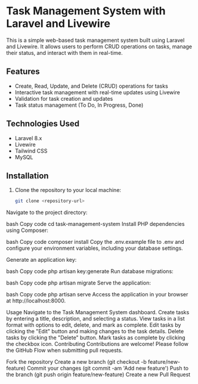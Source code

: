 # Task Management System with Laravel and Livewire

This is a simple web-based task management system built using Laravel and Livewire. It allows users to perform CRUD operations on tasks, manage their status, and interact with them in real-time.

## Features

- Create, Read, Update, and Delete (CRUD) operations for tasks
- Interactive task management with real-time updates using Livewire
- Validation for task creation and updates
- Task status management (To Do, In Progress, Done)

## Technologies Used

- Laravel 8.x
- Livewire
- Tailwind CSS
- MySQL

## Installation

1. Clone the repository to your local machine:

   ```bash
   git clone <repository-url>


Navigate to the project directory:

bash
Copy code
cd task-management-system
Install PHP dependencies using Composer:

bash
Copy code
composer install
Copy the .env.example file to .env and configure your environment variables, including your database settings.

Generate an application key:

bash
Copy code
php artisan key:generate
Run database migrations:

bash
Copy code
php artisan migrate
Serve the application:

bash
Copy code
php artisan serve
Access the application in your browser at http://localhost:8000.

Usage
Navigate to the Task Management System dashboard.
Create tasks by entering a title, description, and selecting a status.
View tasks in a list format with options to edit, delete, and mark as complete.
Edit tasks by clicking the "Edit" button and making changes to the task details.
Delete tasks by clicking the "Delete" button.
Mark tasks as complete by clicking the checkbox icon.
Contributing
Contributions are welcome! Please follow the GitHub Flow when submitting pull requests.

Fork the repository
Create a new branch (git checkout -b feature/new-feature)
Commit your changes (git commit -am 'Add new feature')
Push to the branch (git push origin feature/new-feature)
Create a new Pull Request
